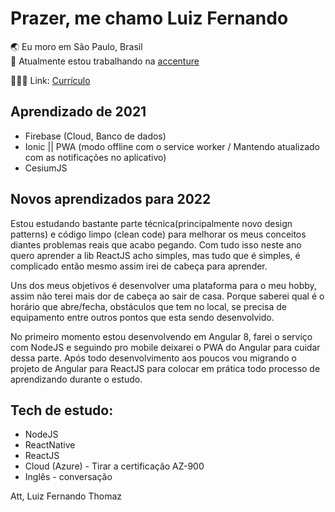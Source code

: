<h1 align="left">Prazer, me chamo Luiz Fernando</h1>

🌏  Eu moro em São Paulo, Brasil <br/>
🔭  Atualmente estou trabalhando na [accenture](https://www.accenture.com/br-pt) <br/>

👨🏽‍💻  Link: <a href="https://docs.google.com/document/d/1vtohmQ6Ny6pecI_KZ_yacNH0poeIaJKCbkSAeFmLd7A/edit?usp=sharing">Currículo</a>

## Aprendizado de 2021

- Firebase (Cloud, Banco de dados)
- Ionic || PWA (modo offline com o service worker / Mantendo atualizado com as notificações no aplicativo)
- CesiumJS

## Novos aprendizados para 2022

Estou estudando bastante parte técnica(principalmente novo design patterns) e código limpo (clean code) para melhorar os meus conceitos diantes problemas reais que acabo pegando. Com tudo isso neste ano quero aprender a lib ReactJS acho simples, mas tudo que é simples, é complicado então mesmo assim irei de cabeça para aprender.

Uns dos meus objetivos é desenvolver uma plataforma para o meu hobby, assim não terei mais dor de cabeça ao sair de casa. 
Porque saberei qual é o horário que abre/fecha, obstáculos que tem no local, se precisa de equipamento entre outros pontos que esta sendo desenvolvido. 

No primeiro momento estou desenvolvendo em Angular 8, farei o serviço com NodeJS e seguindo pro mobile deixarei o PWA do Angular para cuidar dessa parte. Após todo desenvolvimento aos poucos vou migrando o projeto de Angular para ReactJS para colocar em prática todo processo de aprendizando durante o estudo.

## Tech de estudo: 
- NodeJS
- ReactNative
- ReactJS
- Cloud (Azure) - Tirar a certificação AZ-900
- Inglês - conversação 


Att, Luiz Fernando Thomaz

